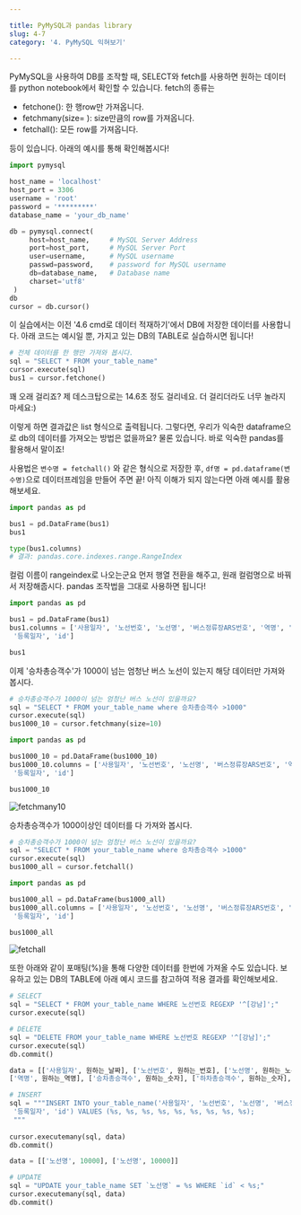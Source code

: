 ```yaml
---

title: PyMySQL과 pandas library
slug: 4-7
category: '4. PyMySQL 익혀보기'

---
```


PyMySQL을 사용하여 DB를 조작할 때, SELECT와 fetch를 사용하면 원하는 데이터를 python notebook에서 확인할 수 있습니다. fetch의 종류는

-   fetchone(): 한 행row만 가져옵니다.
-   fetchmany(size= ): size만큼의 row를 가져옵니다.
-   fetchall(): 모든 row를 가져옵니다.

등이 있습니다. 아래의 예시를 통해 확인해봅시다!
```python
import pymysql

host_name = 'localhost'
host_port = 3306
username = 'root'
password = '*********'
database_name = 'your_db_name'

db = pymysql.connect(
     host=host_name,     # MySQL Server Address
     port=host_port,     # MySQL Server Port
     user=username,      # MySQL username
     passwd=password,    # password for MySQL username
     db=database_name,   # Database name
     charset='utf8'
 )
db
cursor = db.cursor()
```
이 실습에서는 이전 '4.6 cmd로 데이터 적재하기'에서 DB에 저장한 데이터를 사용합니다. 아래 코드는 예시일 뿐, 가지고 있는 DB의 TABLE로 실습하시면 됩니다!
```python
# 전체 데이터를 한 행만 가져와 봅시다.
sql = "SELECT * FROM your_table_name"
cursor.execute(sql)
bus1 = cursor.fetchone()
```
꽤 오래 걸리죠? 제 데스크탑으로는 14.6초 정도 걸리네요. 더 걸리더라도 너무 놀라지 마세요:)

이렇게 하면 결과값은 list 형식으로 출력됩니다. 그렇다면, 우리가 익숙한 dataframe으로 db의 데이터를 가져오는 방법은 없을까요? 물론 있습니다. 바로 익숙한 pandas를 활용해서 말이죠!

사용법은  `변수명 = fetchall()`  와 같은 형식으로 저장한 후,  `df명 = pd.dataframe(변수명)`으로 데이터프레임을 만들어 주면 끝! 아직 이해가 되지 않는다면 아래 예시를 활용해보세요.
```python
import pandas as pd

bus1 = pd.DataFrame(bus1)
bus1 
```
```python
type(bus1.columns)
# 결과: pandas.core.indexes.range.RangeIndex
```
컬럼 이름이 rangeindex로 나오는군요 먼저 행열 전환을 해주고, 원래 컬럼명으로 바꿔서 저장해줍시다. pandas 조작법을 그대로 사용하면 됩니다!
```python
import pandas as pd

bus1 = pd.DataFrame(bus1)
bus1.columns = ['사용일자', '노선번호', '노선명', '버스정류장ARS번호', '역명', '승차총승객수', '하차총승객수',
 '등록일자', 'id']

bus1
```

이제 '승차총승객수'가 1000이 넘는 엄청난 버스 노선이 있는지 해당 데이터만 가져와 봅시다.
```python
# 승차총승객수가 1000이 넘는 엄청난 버스 노선이 있을까요?
sql = "SELECT * FROM your_table_name where 승차총승객수 >1000"
cursor.execute(sql)
bus1000_10 = cursor.fetchmany(size=10)
```
```python
import pandas as pd

bus1000_10 = pd.DataFrame(bus1000_10)
bus1000_10.columns = ['사용일자', '노선번호', '노선명', '버스정류장ARS번호', '역명', '승차총승객수', '하차총승객수',
 '등록일자', 'id']

bus1000_10
```
![fetchmany10](/basic-sql/4-7/fetchmany10.png)

승차총승객수가 1000이상인 데이터를 다 가져와 봅시다.
```python
# 승차총승객수가 1000이 넘는 엄청난 버스 노선이 있을까요?
sql = "SELECT * FROM your_table_name where 승차총승객수 >1000"
cursor.execute(sql)
bus1000_all = cursor.fetchall()
```
```python
import pandas as pd

bus1000_all = pd.DataFrame(bus1000_all)
bus1000_all.columns = ['사용일자', '노선번호', '노선명', '버스정류장ARS번호', '역명', '승차총승객수', '하차총승객수',
 '등록일자', 'id']

bus1000_all
```
![fetchall](/basic-sql/4-7/fetchall.png)

또한 아래와 같이 포매팅(%)을 통해 다양한 데이터를 한번에 가져올 수도 있습니다. 보유하고 있는 DB의 TABLE에 아래 예시 코드를 참고하여 적용 결과를 확인해보세요. 
```python
# SELECT 
sql = "SELECT * FROM your_table_name WHERE 노선번호 REGEXP '^[강남]';"
cursor.execute(sql)
```
```python
# DELETE
sql = "DELETE FROM your_table_name WHERE 노선번호 REGEXP '^[강남]';"
cursor.execute(sql)
db.commit()
```
```python
data = [['사용일자', 원하는_날짜], ['노선번호', 원하는_번호], ['노선명', 원하는_노선명], ['버스정류장ARS번호',원하는_번호], 
['역명', 원하는_역명], ['승차총승객수', 원하는_숫자], ['하차총승객수', 원하는_숫자], ['등록일자', 원하는_날짜], ['id', 원하는_id]]

# INSERT 
sql = """INSERT INTO your_table_name('사용일자', '노선번호', '노선명', '버스정류장ARS번호', '역명', '승차총승객수', '하차총승객수',
 '등록일자', 'id') VALUES (%s, %s, %s, %s, %s, %s, %s, %s, %s);
 """
 
cursor.executemany(sql, data)
db.commit()
```
```python
data = [['노선명', 10000], ['노선명', 10000]]

# UPDATE 
sql = "UPDATE your_table_name SET `노선명` = %s WHERE `id` < %s;"
cursor.executemany(sql, data)
db.commit()
```
